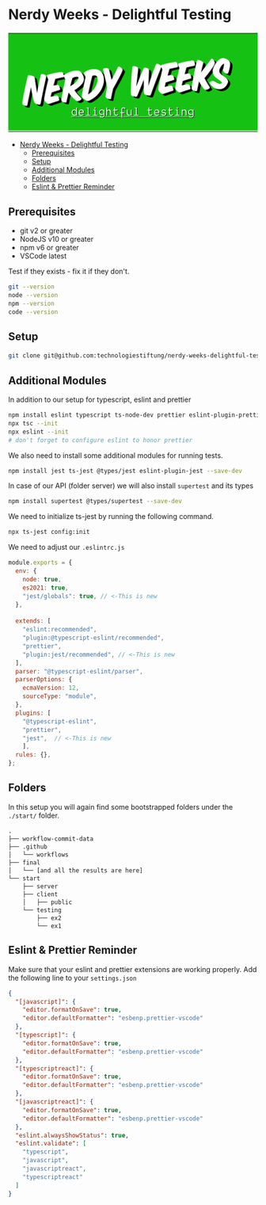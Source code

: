 # Nerdy Weeks - Delightful Testing

<img src="assets/images/nerdy-weeks-delightful-testing-768.png">

<!-- @import "[TOC]" {cmd="toc" depthFrom=2 depthTo=6 orderedList=false} -->

<!-- code_chunk_output -->

- [Nerdy Weeks - Delightful Testing](#nerdy-weeks---delightful-testing)
  - [Prerequisites](#prerequisites)
  - [Setup](#setup)
  - [Additional Modules](#additional-modules)
  - [Folders](#folders)
  - [Eslint & Prettier Reminder](#eslint--prettier-reminder)

<!-- /code_chunk_output -->
## Prerequisites


- git v2 or greater
- NodeJS v10 or greater
- npm v6 or greater
- VSCode latest
  
Test if they exists - fix it if they don't.

```bash
git --version
node --version
npm --version
code --version
```


## Setup

```bash
git clone git@github.com:technologiestiftung/nerdy-weeks-delightful-testing.git
```

## Additional Modules

In addition to our setup for typescript, eslint and prettier

```bash
npm install eslint typescript ts-node-dev prettier eslint-plugin-prettier eslint-config-prettier --save-dev
npx tsc --init
npx eslint --init
# don't forget to configure eslint to honor prettier
```


We also need to install some additional modules for running tests.

```bash
npm install jest ts-jest @types/jest eslint-plugin-jest --save-dev
```

In case of our API (folder server) we will also install `supertest` and its types

```bash
npm install supertest @types/supertest --save-dev
```

We need to initialize ts-jest by running the following command.

```bash
npx ts-jest config:init
```

We need to adjust our `.eslintrc.js`

```js
module.exports = {
  env: {
    node: true,
    es2021: true,
    "jest/globals": true, // <-This is new
  },

  extends: [
    "eslint:recommended",
    "plugin:@typescript-eslint/recommended",
    "prettier", 
    "plugin:jest/recommended", // <-This is new
  ],
  parser: "@typescript-eslint/parser",
  parserOptions: {
    ecmaVersion: 12,
    sourceType: "module",
  },
  plugins: [
    "@typescript-eslint",
    "prettier",
    "jest",  // <-This is new
    ],
  rules: {},
};

```

## Folders

In this setup you will again find some bootstrapped folders under the `./start/` folder.


```plain
.
├── workflow-commit-data
├── .github
│   └── workflows
├── final
│   └── [and all the results are here]
└── start
    ├── server
    ├── client
    │   ├── public
    └── testing
        ├── ex2
        └── ex1
```

## Eslint & Prettier Reminder

Make sure that your eslint and prettier extensions are working properly. Add the following line to your `settings.json`

```json
{
  "[javascript]": {
    "editor.formatOnSave": true,
    "editor.defaultFormatter": "esbenp.prettier-vscode"
  },
  "[typescript]": {
    "editor.formatOnSave": true,
    "editor.defaultFormatter": "esbenp.prettier-vscode"
  },
  "[typescriptreact]": {
    "editor.formatOnSave": true,
    "editor.defaultFormatter": "esbenp.prettier-vscode"
  },
  "[javascriptreact]": {
    "editor.formatOnSave": true,
    "editor.defaultFormatter": "esbenp.prettier-vscode"
  },
  "eslint.alwaysShowStatus": true,
  "eslint.validate": [
    "typescript",
    "javascript",
    "javascriptreact",
    "typescriptreact"
  ]
}
```